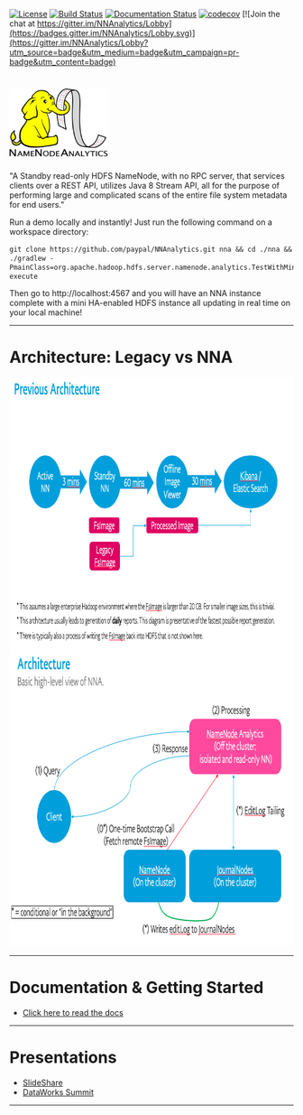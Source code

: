 [![License](http://img.shields.io/:license-Apache%202-blue.svg)](http://www.apache.org/licenses/LICENSE-2.0.txt)
[![Build Status](https://github.com/paypal/NNAnalytics/actions/workflows/gradle.yml/badge.svg?branch=master)](https://github.com/paypal/NNAnalytics/actions/workflows/gradle.yml)
[![Documentation Status](https://readthedocs.org/projects/nnanalytics/badge/?version=latest)](https://nnanalytics.readthedocs.io/en/latest/)
[![codecov](https://codecov.io/gh/paypal/NNAnalytics/branch/master/graph/badge.svg)](https://codecov.io/gh/paypal/NNAnalytics)
[![Join the chat at https://gitter.im/NNAnalytics/Lobby](https://badges.gitter.im/NNAnalytics/Lobby.svg)](https://gitter.im/NNAnalytics/Lobby?utm_source=badge&utm_medium=badge&utm_campaign=pr-badge&utm_content=badge)

# <img src="docs/images/NNA-logo.png" width="174" height="120" />

"A Standby read-only HDFS NameNode, with no RPC server, that services clients over a REST API, utilizes Java 8 Stream API, all for the purpose of performing large and complicated scans of the entire file system metadata for end users."

Run a demo locally and instantly! Just run the following command on a workspace directory:
```
git clone https://github.com/paypal/NNAnalytics.git nna && cd ./nna && ./gradlew -PmainClass=org.apache.hadoop.hdfs.server.namenode.analytics.TestWithMiniClusterWithStreamEngine execute
```
Then go to http://localhost:4567 and you will have an NNA instance complete with a mini HA-enabled HDFS instance all updating in real time on your local machine!

__________________________________________________________________________________________________________________

# Architecture: Legacy vs NNA

<img src="docs/images/NNA-arch-1.png" width="917" height="478" />
<img src="docs/images/NNA-arch-2.png" width="861" height="526" />

__________________________________________________________________________________________________________________

# Documentation & Getting Started

  * [Click here to read the docs](http://nnanalytics.readthedocs.io/)

__________________________________________________________________________________________________________________

# Presentations

  * [SlideShare](https://www2.slideshare.net/PlamenJeliazkov/namenode-analytics-querying-hdfs-namespace-in-real-time)
  * [DataWorks Summit](https://www.youtube.com/watch?v=9xlB5C88tbk)

__________________________________________________________________________________________________________________
